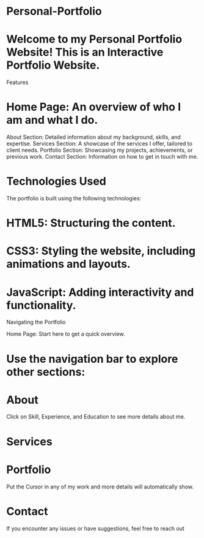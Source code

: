 # Personal-Portfolio
# Welcome to my Personal Portfolio Website! This is an Interactive Portfolio Website.
Features
#	Home Page: An overview of who I am and what I do.
About Section: Detailed information about my background, skills, and expertise.
Services Section: A showcase of the services I offer, tailored to client needs.
Portfolio Section: Showcasing my projects, achievements, or previous work.
Contact Section: Information on how to get in touch with me.
# Technologies Used
The portfolio is built using the following technologies:
#	HTML5: Structuring the content.
#	CSS3: Styling the website, including animations and layouts.
#	JavaScript: Adding interactivity and functionality.

Navigating the Portfolio

Home Page: Start here to get a quick overview.

# Use the navigation bar to explore other sections: 

# About
Click on Skill, Experience, and Education to see more details about me.
# Services
# Portfolio
Put the Cursor in any of my work and more details will automatically show.
# Contact
If you encounter any issues or have suggestions, feel free to reach out













